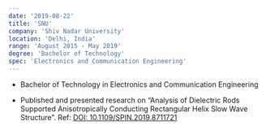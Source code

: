 ```yaml
---
date: '2019-08-22'
title: 'SNU'
company: 'Shiv Nadar University'
location: 'Delhi, India'
range: 'August 2015 - May 2019'
degree: 'Bachelor of Technology'
spec: 'Electronics and Communication Engineering'
---
```


- Bachelor of Technology in Electronics and Communication Engineering
<!-- - Published and presented research on “Analysis of Dielectric Rods Supported Anisotropically Conducting Rectangular Helix Slow Wave Structure”.<p>Ref: | [DOI: 10.1109/SPIN.2019.8711721](https://ieeexplore.ieee.org/document/8711721)</p> -->
- Published and presented research on “Analysis of Dielectric Rods Supported Anisotropically Conducting Rectangular Helix Slow Wave Structure”. Ref: <a href="https://ieeexplore.ieee.org/document/8711721" style="color: var(--highlight-blue);">DOI: 10.1109/SPIN.2019.8711721</a>
